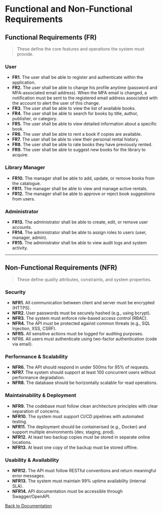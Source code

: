 # Functional and Non-Functional Requirements

## Functional Requirements (FR)

> These define the core features and operations the system must provide.

### User

- **FR1.** The user shall be able to register and authenticate within the application.
- **FR2.** The user shall be able to change his profile anytime (password and MFA-associated email address). When the MFA email is changed, a notification must be sent to the registered email address associated with the account to alert the user of this change.
- **FR3.** The user shall be able to view the list of available books.
- **FR4.** The user shall be able to search for books by title, author, publisher, or category.
- **FR5.** The user shall be able to view detailed information about a specific book.
- **FR6.** The user shall be able to rent a book if copies are available.
- **FR7.** The user shall be able to view their personal rental history.
- **FR8.** The user shall be able to rate books they have previously rented.
- **FR9.** The user shall be able to suggest new books for the library to acquire.

### Library Manager

- **FR10.** The manager shall be able to add, update, or remove books from the catalogue.
- **FR11.** The manager shall be able to view and manage active rentals.
- **FR12.** The manager shall be able to approve or reject book suggestions from users.

### Administrator

- **FR13.** The administrator shall be able to create, edit, or remove user accounts.
- **FR14.** The administrator shall be able to assign roles to users (user, manager, admin).
- **FR15.** The administrator shall be able to view audit logs and system activity.

---

## Non-Functional Requirements (NFR)

> These define quality attributes, constraints, and system properties.

### Security

- **NFR1.** All communication between client and server must be encrypted (HTTPS).
- **NFR2.** User passwords must be securely hashed (e.g., using bcrypt).
- **NFR3.** The system must enforce role-based access control (RBAC).
- **NFR4.** The API must be protected against common threats (e.g., SQL Injection, XSS, CSRF).
- **NFR5.** All sensitive actions must be logged for auditing purposes.
- NFR6. All users must authenticate using two-factor authentication (code via email).

### Performance & Scalability

- **NFR6.** The API should respond in under 500ms for 95% of requests.
- **NFR7.** The system should support at least 100 concurrent users without performance degradation.
- **NFR8.** The database should be horizontally scalable for read operations.

### Maintainability & Deployment

- **NFR9.** The codebase must follow clean architecture principles with clear separation of concerns.
- **NFR10.** The system must support CI/CD pipelines with automated testing.
- **NFR11.** The deployment should be containerised (e.g., Docker) and support multiple environments (dev, staging, prod).
- **NFR12.** At least two backup copies must be stored in separate online locations.
- **NFR13.** At least one copy of the backup must be stored offline.


### Usability & Availability

- **NFR12.** The API must follow RESTful conventions and return meaningful error messages.
- **NFR13.** The system must maintain 99% uptime availability (internal SLA).
- **NFR14.** API documentation must be accessible through Swagger/OpenAPI.

[Back to Documentation](../Documentation.md)
